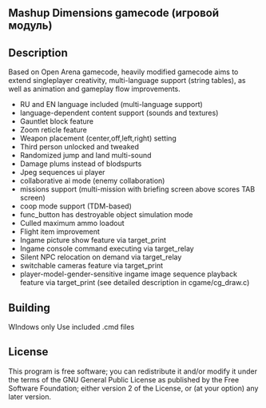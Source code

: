 ## Mashup Dimensions gamecode (игровой модуль)

## Description ##
Based on Open Arena gamecode, heavily modified gamecode aims to extend singleplayer creativity, multi-language support (string tables), as well as animation and gameplay flow improvements.
- RU and EN language included (multi-language support)
- language-dependent content support (sounds and textures)
- Gauntlet block feature
- Zoom reticle feature
- Weapon placement (center,off,left,right) setting
- Third person unlocked and tweaked
- Randomized jump and land multi-sound
- Damage plums instead of blodspurts
- Jpeg sequences ui player
- collaborative ai mode (enemy collaboration)
- missions support (multi-mission with briefing screen above scores TAB screen)
- coop mode support (TDM-based)
- func_button has destroyable object simulation mode
- Culled maximum ammo loadout
- Flight item improvement
- Ingame picture show feature via target_print
- Ingame console command executing via target_relay
- Silent NPC relocation on demand via target_relay
- switchable cameras feature via target_print
- player-model-gender-sensitive ingame image sequence playback feature via target_print (see detailed description in cgame/cg_draw.c)


## Building ##
WIndows only
Use included .cmd files

## License ##

This program is free software; you can redistribute it and/or modify it under the terms of the GNU General Public License as published by the Free Software Foundation; either version 2 of the License, or (at your option) any later version.
